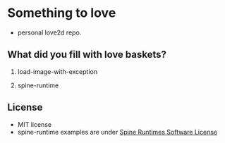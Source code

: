 # Something to love
- personal love2d repo.

## What did you fill with love baskets?

1. load-image-with-exception

2. spine-runtime

## License
- MIT license
- spine-runtime examples are under [Spine Runtimes Software License](https://github.com/EsotericSoftware/spine-runtimes/blob/3.7/LICENSE)


